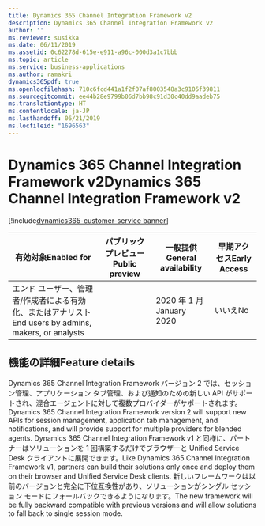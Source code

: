 ```yaml
---
title: Dynamics 365 Channel Integration Framework v2
description: Dynamics 365 Channel Integration Framework v2
author: ''
ms.reviewer: susikka
ms.date: 06/11/2019
ms.assetid: 0c62278d-615e-e911-a96c-000d3a1c7bbb
ms.topic: article
ms.service: business-applications
ms.author: ramakri
dynamics365pdf: true
ms.openlocfilehash: 710c6fcd441a1f2f07af8003548a3c9105f39811
ms.sourcegitcommit: ee44b28e9799b06d7bb98c91d30c40dd9aadeb75
ms.translationtype: HT
ms.contentlocale: ja-JP
ms.lasthandoff: 06/21/2019
ms.locfileid: "1696563"
---
```

# <a name="dynamics-365-channel-integration-framework-v2"></a><span data-ttu-id="671ee-103">Dynamics 365 Channel Integration Framework v2</span><span class="sxs-lookup"><span data-stu-id="671ee-103">Dynamics 365 Channel Integration Framework v2</span></span>
[!include[dynamics365-customer-service banner](../includes/dynamics365-customer-service.md)]

| <span data-ttu-id="671ee-104">有効対象</span><span class="sxs-lookup"><span data-stu-id="671ee-104">Enabled for</span></span>    |  <span data-ttu-id="671ee-105">パブリック プレビュー</span><span class="sxs-lookup"><span data-stu-id="671ee-105">Public preview</span></span> | <span data-ttu-id="671ee-106">一般提供</span><span class="sxs-lookup"><span data-stu-id="671ee-106">General availability</span></span> | <span data-ttu-id="671ee-107">早期アクセス</span><span class="sxs-lookup"><span data-stu-id="671ee-107">Early Access</span></span> |
| ---------- | ---------- |---------- |---------- |
|<span data-ttu-id="671ee-108">エンド ユーザー、管理者/作成者による有効化、またはアナリスト</span><span class="sxs-lookup"><span data-stu-id="671ee-108">End users by admins, makers, or analysts</span></span>|| <span data-ttu-id="671ee-109">2020 年 1 月</span><span class="sxs-lookup"><span data-stu-id="671ee-109">January 2020</span></span>|<span data-ttu-id="671ee-110">いいえ</span><span class="sxs-lookup"><span data-stu-id="671ee-110">No</span></span> |






## <a name="feature-details"></a><span data-ttu-id="671ee-111">機能の詳細</span><span class="sxs-lookup"><span data-stu-id="671ee-111">Feature details</span></span>
<!--feature detail start -->
<span data-ttu-id="671ee-112">Dynamics 365 Channel Integration Framework バージョン 2 では、セッション管理、アプリケーション タブ管理、および通知のための新しい API がサポートされ、混合エージェントに対して複数プロバイダーがサポートされます。</span><span class="sxs-lookup"><span data-stu-id="671ee-112">Dynamics 365 Channel Integration Framework version 2 will support new APIs for session management, application tab management, and notifications, and will provide support for multiple providers for blended agents.</span></span> <span data-ttu-id="671ee-113">Dynamics 365 Channel Integration Framework v1 と同様に、パートナーはソリューションを 1 回構築するだけでブラウザーと Unified Service Desk クライアントに展開できます。</span><span class="sxs-lookup"><span data-stu-id="671ee-113">Like Dynamics 365 Channel Integration Framework v1, partners can build their solutions only once and deploy them on their browser and Unified Service Desk clients.</span></span> <span data-ttu-id="671ee-114">新しいフレームワークは以前のバージョンと完全に下位互換性があり、ソリューションがシングル セッション モードにフォールバックできるようになります。</span><span class="sxs-lookup"><span data-stu-id="671ee-114">The new framework will be fully backward compatible with previous versions and will allow solutions to fall back to single session mode.</span></span>
<!--feature detail end -->










